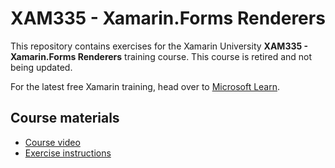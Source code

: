 # XAM335 - Xamarin.Forms Renderers

This repository contains exercises for the Xamarin University **XAM335 - Xamarin.Forms Renderers** training course. This course is retired and not being updated.

For the latest free Xamarin training, head over to [Microsoft Learn](https://aka.ms/learn-xamarin).

## Course materials

* [Course video](https://youtu.be/0s5BWN-orgU)
* [Exercise instructions](https://XamarinUniversity.github.io/XAM335/)
